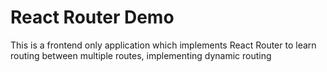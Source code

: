 # React Router Demo

This is a frontend only application which implements React Router to learn routing between multiple routes, implementing dynamic routing